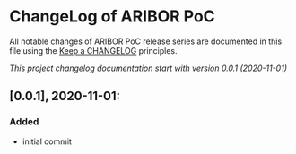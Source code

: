 # ChangeLog of ARIBOR PoC

All notable changes of ARIBOR PoC release series are documented in this file using the [Keep a CHANGELOG](http://keepachangelog.com/) principles.

_This project changelog documentation start with version 0.0.1 (2020-11-01)_

## [0.0.1], 2020-11-01:

### Added

- initial commit
